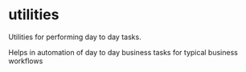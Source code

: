 # utilities

Utilities for performing day to day tasks. 

Helps in automation of day to day business tasks for typical business workflows
